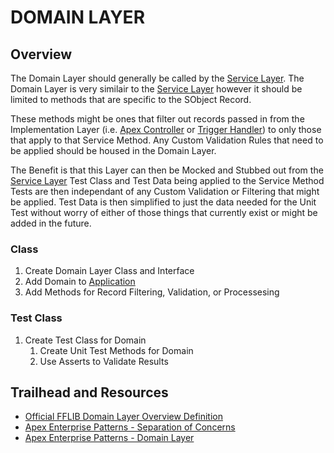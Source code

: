 # DOMAIN LAYER

## Overview

The Domain Layer should generally be called by the [Service Layer](/force-app/main/default/classes/FFLIB%20Examples/Services). The Domain Layer is very similair to the [Service Layer](/force-app/main/default/classes/FFLIB%20Examples/Services) however it should be limited to methods that are specific to the SObject Record. 

These methods might be ones that filter out records passed in from the Implementation Layer (i.e. [Apex Controller](/force-app/main/default/classes/FFLIB%20Examples/Controllers) or [Trigger Handler](/force-app/main/default/classes/FFLIB%20Examples/TriggerHandlers)) to only those that apply to that Service Method. Any Custom Validation Rules that need to be applied should be housed in the Domain Layer. 

The Benefit is that this Layer can then be Mocked and Stubbed out from the [Service Layer](/force-app/main/default/classes/FFLIB%20Examples/Services) Test Class and Test Data being applied to the Service Method Tests are then independant of any Custom Validation or Filtering that might be applied. Test Data is then simplified to just the data needed for the Unit Test without worry of either of those things that currently exist or might be added in the future.  

### Class
1. Create Domain Layer Class and Interface
1. Add Domain to [Application](/force-app/main/default/classes/FFLIB%20Examples/Application)
1. Add Methods for Record Filtering, Validation, or Processesing 

### Test Class
1. Create Test Class for Domain
    1. Create Unit Test Methods for Domain
    1. Use Asserts to Validate Results

## Trailhead and Resources

- [Official FFLIB Domain Layer Overview Definition](https://fflib.dev/docs/domain-layer/overview)
- [Apex Enterprise Patterns - Separation of Concerns](http://wiki.developerforce.com/page/Apex_Enterprise_Patterns_-_Separation_of_Concerns)
- [Apex Enterprise Patterns - Domain Layer](http://wiki.developerforce.com/page/Apex_Enterprise_Patterns_-_Domain_Layer)
